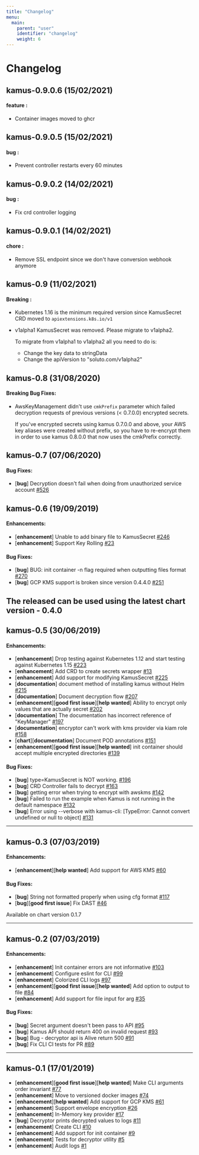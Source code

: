 ```yaml
---
title: "Changelog"
menu:
  main:
    parent: "user"
    identifier: "changelog"
    weight: 6
---
```

# Changelog

## kamus-0.9.0.6 (15/02/2021)

#### feature :
- Container images moved to ghcr

## kamus-0.9.0.5 (15/02/2021)

#### bug :
- Prevent controller restarts every 60 minutes

## kamus-0.9.0.2 (14/02/2021)

#### bug :
- Fix crd controller logging

## kamus-0.9.0.1 (14/02/2021)

#### chore :
- Remove SSL endpoint since we don't have conversion webhook anymore

## kamus-0.9 (11/02/2021)

#### Breaking :
- Kubernetes 1.16 is the minimum required version since KamusSecret CRD moved to `apiextensions.k8s.io/v1`
- v1alpha1 KamusSecret was removed. Please migrate to v1alpha2.

  To migrate from v1alpha1 to v1alpha2 all you need to do is:

  * Change the key data to stringData
  * Change the apiVersion to "soluto.com/v1alpha2"

    
  
## kamus-0.8 (31/08/2020)

#### Breaking Bug Fixes:

- AwsKeyManagement didn't use `cmkPrefix` parameter which failed decryption requests of previous versions (< 0.7.0.0) encrypted secrets.

  If you've encrypted secrets using kamus 0.7.0.0 and above, your AWS key aliases were created without prefix, so you have to re-encrypt them in order to use kamus 0.8.0.0 that now uses the cmkPrefix correctly.


## kamus-0.7 (07/06/2020)

#### Bug Fixes:

- [**bug**] Decryption doesn't fail when doing from unauthorized service account [#526](https://github.com/Soluto/kamus/issues/526)


## kamus-0.6 (19/09/2019)

#### Enhancements:

- [**enhancement**] Unable to add binary file to KamusSecret [#246](https://github.com/Soluto/kamus/issues/246)
- [**enhancement**] Support Key Rolling [#23](https://github.com/Soluto/kamus/issues/23)

#### Bug Fixes:

- [**bug**] BUG: init container -n flag required when outputting files format [#270](https://github.com/Soluto/kamus/issues/270)
- [**bug**] GCP KMS support is broken since version 0.4.4.0 [#251](https://github.com/Soluto/kamus/issues/251)

The released can be used using the latest chart version - 0.4.0
---

## kamus-0.5 (30/06/2019)

#### Enhancements:

- [**enhancement**] Drop testing against Kubernetes 1.12 and start testing against Kubernetes 1.15 [#223](https://github.com/Soluto/kamus/pull/223)
- [**enhancement**] Add CRD to create secrets wrapper [#13](https://github.com/Soluto/kamus/issues/13)
- [**enhancement**] Add support for modifying KamusSecret [#225](https://github.com/Soluto/kamus/issues/225)
- [**documentation**] document method of installing kamus without Helm [#215](https://github.com/Soluto/kamus/issues/215)
- [**documentation**] Document decryption flow [#207](https://github.com/Soluto/kamus/issues/207)
- [**enhancement**][**good first issue**][**help wanted**] Ability to encrypt only values that are actually secret [#202](https://github.com/Soluto/kamus/issues/202)
- [**documentation**] The documentation has incorrect reference of "KeyManager" [#197](https://github.com/Soluto/kamus/issues/197)
- [**documentation**] encryptor can't work with kms provider via kiam role [#158](https://github.com/Soluto/kamus/issues/158)
- [**chart**][**documentation**] Document POD annotations [#151](https://github.com/Soluto/kamus/issues/151)
- [**enhancement**][**good first issue**][**help wanted**] init container should accept multiple encrypted directories [#139](https://github.com/Soluto/kamus/issues/139)

#### Bug Fixes:

- [**bug**] type=KamusSecret  is NOT working. [#196](https://github.com/Soluto/kamus/issues/196)
- [**bug**] CRD Controller fails to decrypt [#163](https://github.com/Soluto/kamus/issues/163)
- [**bug**] getting error when trying to encrypt with awskms [#142](https://github.com/Soluto/kamus/issues/142)
- [**bug**] Failed to run the example when Kamus is not running in the default namespace [#132](https://github.com/Soluto/kamus/issues/132)
- [**bug**] Error using --verbose with kamus-cli: [TypeError: Cannot convert undefined or null to object] [#131](https://github.com/Soluto/kamus/issues/131)

---

## kamus-0.3 (07/03/2019)

#### Enhancements:

- [**enhancement**][**help wanted**] Add support for AWS KMS [#60](https://github.com/Soluto/kamus/issues/60)

#### Bug Fixes:

- [**bug**] String not formatted properly when using cfg format [#117](https://github.com/Soluto/kamus/issues/117)
- [**bug**][**good first issue**] Fix DAST [#46](https://github.com/Soluto/kamus/issues/46)

Available on chart version 0.1.7

---

## kamus-0.2 (07/03/2019)

#### Enhancements:

- [**enhancement**] Init container errors are not informative [#103](https://github.com/Soluto/kamus/issues/103)
- [**enhancement**] Configure eslint for CLI [#99](https://github.com/Soluto/kamus/issues/99)
- [**enhancement**] Colorized CLI logs [#97](https://github.com/Soluto/kamus/issues/97)
- [**enhancement**][**good first issue**][**help wanted**] Add option to output to file [#84](https://github.com/Soluto/kamus/issues/84)
- [**enhancement**] Add support for file input for <data> arg [#35](https://github.com/Soluto/kamus/issues/35)

#### Bug Fixes:

- [**bug**] Secret argument doesn't been pass to API [#95](https://github.com/Soluto/kamus/issues/95)
- [**bug**] Kamus API should return 400 on invalid request [#93](https://github.com/Soluto/kamus/issues/93)
- [**bug**] Bug - decryptor api is Alive return 500 [#91](https://github.com/Soluto/kamus/issues/91)
- [**bug**] Fix CLI CI tests for PR [#89](https://github.com/Soluto/kamus/issues/89)

---

## kamus-0.1 (17/01/2019)
- [**enhancement**][**good first issue**][**help wanted**] Make CLI arguments order invariant [#77](https://github.com/Soluto/kamus/issues/77)
- [**enhancement**] Move to versioned docker images [#74](https://github.com/Soluto/kamus/issues/74)
- [**enhancement**][**help wanted**] Add support for GCP KMS [#61](https://github.com/Soluto/kamus/issues/61)
- [**enhancement**] Support envelope encryption [#26](https://github.com/Soluto/kamus/issues/26)
- [**enhancement**] In-Memory key provider [#17](https://github.com/Soluto/kamus/issues/17)
- [**bug**] Decryptor prints decrypted values to logs [#11](https://github.com/Soluto/kamus/issues/11)
- [**enhancement**] Create CLI [#10](https://github.com/Soluto/kamus/issues/10)
- [**enhancement**] Add support for init container [#9](https://github.com/Soluto/kamus/issues/9)
- [**enhancement**] Tests for decryptor utility [#5](https://github.com/Soluto/kamus/issues/5)
- [**enhancement**] Audit logs [#1](https://github.com/Soluto/kamus/issues/1)
